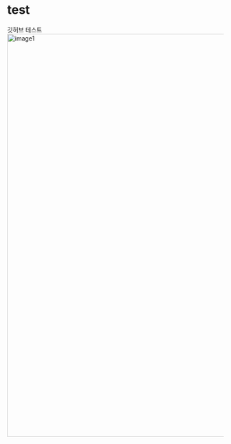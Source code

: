 # test
깃허브 테스트
<img width="938" alt="image1" src="https://user-images.githubusercontent.com/25018229/94740415-96410080-03ad-11eb-9001-49fedd2ab371.PNG">
